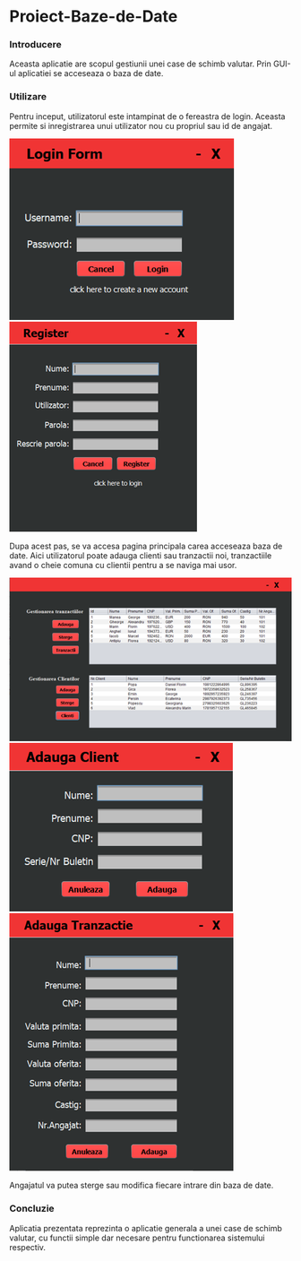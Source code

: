 # Proiect-Baze-de-Date

### Introducere

Aceasta aplicatie are scopul gestiunii unei case de schimb valutar. Prin GUI-ul aplicatiei se acceseaza o baza de date.

### Utilizare

Pentru inceput, utilizatorul este intampinat de o fereastra de login. Aceasta permite si inregistrarea unui utilizator nou cu propriul sau id de angajat.

![login](https://github.com/Gleymt/Proiect-Baze-de-Date/blob/images/images/1.png?raw=true)
![register](https://github.com/Gleymt/Proiect-Baze-de-Date/blob/images/images/2.png?raw=true)

Dupa acest pas, se va accesa pagina principala carea acceseaza baza de date. Aici utilizatorul poate adauga clienti sau tranzactii noi,
tranzactiile avand o cheie comuna cu clientii pentru a se naviga mai usor.

![meniu](https://github.com/Gleymt/Proiect-Baze-de-Date/blob/images/images/3.png?raw=true)
![client](https://github.com/Gleymt/Proiect-Baze-de-Date/blob/images/images/4.png?raw=true)
![tranz](https://github.com/Gleymt/Proiect-Baze-de-Date/blob/images/images/5.png?raw=true)

Angajatul va putea sterge sau modifica fiecare intrare din baza de date.

### Concluzie

Aplicatia prezentata reprezinta o aplicatie generala a unei case de schimb valutar, cu functii simple dar necesare pentru functionarea sistemului respectiv.
